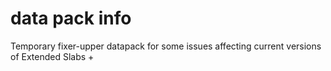 # data pack info
Temporary fixer-upper datapack for some issues affecting current versions of Extended Slabs +
